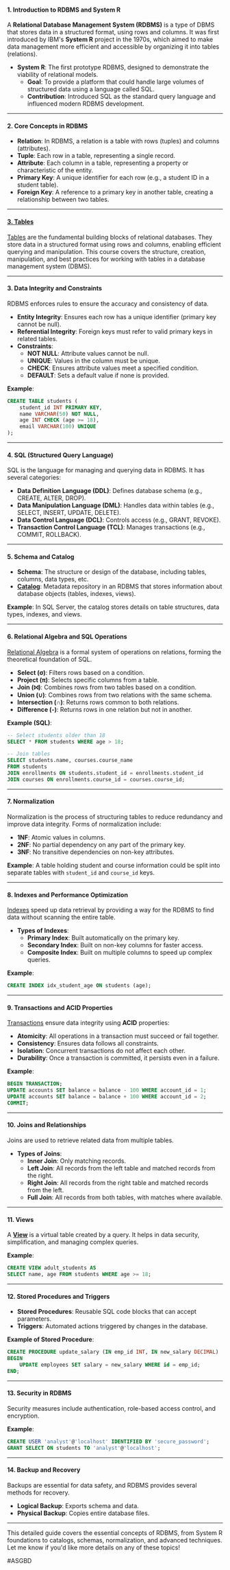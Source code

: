 #### 1. **Introduction to RDBMS and System R**

A **Relational Database Management System (RDBMS)** is a type of DBMS that stores data in a structured format, using rows and columns. It was first introduced by IBM's **System R** project in the 1970s, which aimed to make data management more efficient and accessible by organizing it into tables (relations).

- **System R**: The first prototype RDBMS, designed to demonstrate the viability of relational models.
  - **Goal**: To provide a platform that could handle large volumes of structured data using a language called SQL.
  - **Contribution**: Introduced SQL as the standard query language and influenced modern RDBMS development.

---

#### 2. **Core Concepts in RDBMS**

   - **Relation**: In RDBMS, a relation is a table with rows (tuples) and columns (attributes).
   - **Tuple**: Each row in a table, representing a single record.
   - **Attribute**: Each column in a table, representing a property or characteristic of the entity.
   - **Primary Key**: A unique identifier for each row (e.g., a student ID in a student table).
   - **Foreign Key**: A reference to a primary key in another table, creating a relationship between two tables.

---

#### [3. Tables](Tables.md)

[Tables](Relational-DBMS/Tables.md) are the fundamental building blocks of relational databases. They store data in a structured format using rows and columns, enabling efficient querying and manipulation. This course covers the structure, creation, manipulation, and best practices for working with tables in a database management system (DBMS).

---

#### 3. **Data Integrity and Constraints**

RDBMS enforces rules to ensure the accuracy and consistency of data.

- **Entity Integrity**: Ensures each row has a unique identifier (primary key cannot be null).
- **Referential Integrity**: Foreign keys must refer to valid primary keys in related tables.
- **Constraints**:
  - **NOT NULL**: Attribute values cannot be null.
  - **UNIQUE**: Values in the column must be unique.
  - **CHECK**: Ensures attribute values meet a specified condition.
  - **DEFAULT**: Sets a default value if none is provided.

**Example**:

```sql
CREATE TABLE students (
    student_id INT PRIMARY KEY,
    name VARCHAR(50) NOT NULL,
    age INT CHECK (age >= 18),
    email VARCHAR(100) UNIQUE
);
```

---

#### 4. **SQL (Structured Query Language)**

SQL is the language for managing and querying data in RDBMS. It has several categories:

- **Data Definition Language (DDL)**: Defines database schema (e.g., CREATE, ALTER, DROP).
- **Data Manipulation Language (DML)**: Handles data within tables (e.g., SELECT, INSERT, UPDATE, DELETE).
- **Data Control Language (DCL)**: Controls access (e.g., GRANT, REVOKE).
- **Transaction Control Language (TCL)**: Manages transactions (e.g., COMMIT, ROLLBACK).

---

#### 5. **Schema and Catalog**

- **Schema**: The structure or design of the database, including tables, columns, data types, etc.
- [**Catalog**](Relational-DBMS/Catalogs.md): Metadata repository in an RDBMS that stores information about database objects (tables, indexes, views).

**Example**: In SQL Server, the catalog stores details on table structures, data types, indexes, and views.

---

#### 6. **Relational Algebra and SQL Operations**

[Relational Algebra](Relational-DBMS/SQL%20Operations.md) is a formal system of operations on relations, forming the theoretical foundation of SQL.

- **Select (σ)**: Filters rows based on a condition.
- **Project (π)**: Selects specific columns from a table.
- **Join (⨝)**: Combines rows from two tables based on a condition.
- **Union (∪)**: Combines rows from two relations with the same schema.
- **Intersection (∩)**: Returns rows common to both relations.
- **Difference (-)**: Returns rows in one relation but not in another.

**Example (SQL)**:

```sql
-- Select students older than 18
SELECT * FROM students WHERE age > 18;

-- Join tables
SELECT students.name, courses.course_name
FROM students
JOIN enrollments ON students.student_id = enrollments.student_id
JOIN courses ON enrollments.course_id = courses.course_id;
```

---

#### 7. **Normalization**

Normalization is the process of structuring tables to reduce redundancy and improve data integrity. Forms of normalization include:

- **1NF**: Atomic values in columns.
- **2NF**: No partial dependency on any part of the primary key.
- **3NF**: No transitive dependencies on non-key attributes.

**Example**: A table holding student and course information could be split into separate tables with `student_id` and `course_id` keys.

---

#### 8. **Indexes and Performance Optimization**

[Indexes](Relational-DBMS/Indexes.md) speed up data retrieval by providing a way for the RDBMS to find data without scanning the entire table.

- **Types of Indexes**:
  - **Primary Index**: Built automatically on the primary key.
  - **Secondary Index**: Built on non-key columns for faster access.
  - **Composite Index**: Built on multiple columns to speed up complex queries.

**Example**:

```sql
CREATE INDEX idx_student_age ON students (age);
```

---

#### 9. **Transactions and ACID Properties**

[Transactions](Relational-DBMS/Transactions.md) ensure data integrity using **ACID** properties:

- **Atomicity**: All operations in a transaction must succeed or fail together.
- **Consistency**: Ensures data follows all constraints.
- **Isolation**: Concurrent transactions do not affect each other.
- **Durability**: Once a transaction is committed, it persists even in a failure.

**Example**:

```sql
BEGIN TRANSACTION;
UPDATE accounts SET balance = balance - 100 WHERE account_id = 1;
UPDATE accounts SET balance = balance + 100 WHERE account_id = 2;
COMMIT;
```

---

#### 10. **Joins and Relationships**

Joins are used to retrieve related data from multiple tables.

- **Types of Joins**:
  - **Inner Join**: Only matching records.
  - **Left Join**: All records from the left table and matched records from the right.
  - **Right Join**: All records from the right table and matched records from the left.
  - **Full Join**: All records from both tables, with matches where available.

---

#### 11. **Views**

A [**View**](Relational-DBMS/views.md) is a virtual table created by a query. It helps in data security, simplification, and managing complex queries.

**Example**:

```sql
CREATE VIEW adult_students AS
SELECT name, age FROM students WHERE age >= 18;
```

---

#### 12. **Stored Procedures and Triggers**

- **Stored Procedures**: Reusable SQL code blocks that can accept parameters.
- **Triggers**: Automated actions triggered by changes in the database.

**Example of Stored Procedure**:

```sql
CREATE PROCEDURE update_salary (IN emp_id INT, IN new_salary DECIMAL)
BEGIN
    UPDATE employees SET salary = new_salary WHERE id = emp_id;
END;
```

---

#### 13. **Security in RDBMS**

Security measures include authentication, role-based access control, and encryption.

**Example**:

```sql
CREATE USER 'analyst'@'localhost' IDENTIFIED BY 'secure_password';
GRANT SELECT ON students TO 'analyst'@'localhost';
```

---

#### 14. **Backup and Recovery**

Backups are essential for data safety, and RDBMS provides several methods for recovery.

- **Logical Backup**: Exports schema and data.
- **Physical Backup**: Copies entire database files.

---

This detailed guide covers the essential concepts of RDBMS, from System R foundations to catalogs, schemas, normalization, and advanced techniques. Let me know if you'd like more details on any of these topics!

#ASGBD